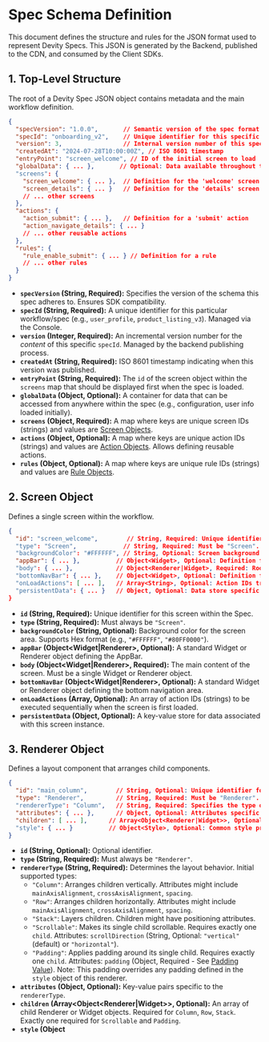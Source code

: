 # Spec Schema Definition

This document defines the structure and rules for the JSON format used to represent Devity Specs. This JSON is generated by the Backend, published to the CDN, and consumed by the Client SDKs.

## 1. Top-Level Structure

The root of a Devity Spec JSON object contains metadata and the main workflow definition.

```json
{
  "specVersion": "1.0.0",       // Semantic version of the spec format itself
  "specId": "onboarding_v2",    // Unique identifier for this specific spec
  "version": 3,                 // Internal version number of this spec content
  "createdAt": "2024-07-28T10:00:00Z", // ISO 8601 timestamp
  "entryPoint": "screen_welcome", // ID of the initial screen to load
  "globalData": { ... },       // Optional: Data available throughout the spec
  "screens": {
    "screen_welcome": { ... },  // Definition for the 'welcome' screen
    "screen_details": { ... }   // Definition for the 'details' screen
    // ... other screens
  },
  "actions": {
    "action_submit": { ... },   // Definition for a 'submit' action
    "action_navigate_details": { ... }
    // ... other reusable actions
  },
  "rules": {
    "rule_enable_submit": { ... } // Definition for a rule
    // ... other rules
  }
}
```

- **`specVersion` (String, Required):** Specifies the version of the schema this spec adheres to. Ensures SDK compatibility.
- **`specId` (String, Required):** A unique identifier for this particular workflow/spec (e.g., `user_profile`, `product_listing_v3`). Managed via the Console.
- **`version` (Integer, Required):** An incremental version number for the _content_ of this specific `specId`. Managed by the backend publishing process.
- **`createdAt` (String, Required):** ISO 8601 timestamp indicating when this version was published.
- **`entryPoint` (String, Required):** The `id` of the screen object within the `screens` map that should be displayed first when the spec is loaded.
- **`globalData` (Object, Optional):** A container for data that can be accessed from anywhere within the spec (e.g., configuration, user info loaded initially).
- **`screens` (Object<Screen>, Required):** A map where keys are unique screen IDs (strings) and values are [Screen Objects](#2-screen-object).
- **`actions` (Object<Action>, Optional):** A map where keys are unique action IDs (strings) and values are [Action Objects](#5-action-object). Allows defining reusable actions.
- **`rules` (Object<Rule>, Optional):** A map where keys are unique rule IDs (strings) and values are [Rule Objects](#6-rule-object).

## 2. Screen Object

Defines a single screen within the workflow.

```json
{
  "id": "screen_welcome",        // String, Required: Unique identifier for this screen within the spec.
  "type": "Screen",             // String, Required: Must be "Screen".
  "backgroundColor": "#FFFFFF", // String, Optional: Screen background color (Hex format, e.g., #RRGGBB, #AARRGGBB).
  "appBar": { ... },          // Object<Widget>, Optional: Definition for the screen's AppBar. Typically a custom AppBar widget or a Row/Stack renderer.
  "body": { ... },            // Object<Renderer|Widget>, Required: Root Renderer or Widget for the screen content.
  "bottomNavBar": { ... },    // Object<Widget>, Optional: Definition for a bottom navigation bar. Typically a custom widget or Row renderer.
  "onLoadActions": [ ... ],   // Array<String>, Optional: Action IDs triggered sequentially when screen initially loads and becomes visible.
  "persistentData": { ... }   // Object, Optional: Data store specific to this screen instance, potentially accessible via `{{state.screenData...}}`. Values might be updated via `SetData` actions targeting this scope.
}
```

- **`id` (String, Required):** Unique identifier for this screen within the Spec.
- **`type` (String, Required):** Must always be `"Screen"`.
- **`backgroundColor` (String, Optional):** Background color for the screen area. Supports Hex format (e.g., `"#FFFFFF"`, `"#80FF0000"`).
- **`appBar` (Object<Widget|Renderer>, Optional):** A standard Widget or Renderer object defining the AppBar.
- **`body` (Object<Widget|Renderer>, Required):** The main content of the screen. Must be a single Widget or Renderer object.
- **`bottomNavBar` (Object<Widget|Renderer>, Optional):** A standard Widget or Renderer object defining the bottom navigation area.
- **`onLoadActions` (Array<String>, Optional):** An array of action IDs (strings) to be executed sequentially when the screen is first loaded.
- **`persistentData` (Object, Optional):** A key-value store for data associated with this screen instance.

## 3. Renderer Object

Defines a layout component that arranges child components.

```json
{
  "id": "main_column",        // String, Optional: Unique identifier for referencing this renderer (e.g., from rules).
  "type": "Renderer",         // String, Required: Must be "Renderer".
  "rendererType": "Column",   // String, Required: Specifies the type of layout (e.g., "Column", "Row", "Stack", "Scrollable", "Padding").
  "attributes": { ... },      // Object, Optional: Attributes specific to the `rendererType` (e.g., alignment, spacing).
  "children": [ ... ],      // Array<Object<Renderer|Widget>>, Optional: Child components to be laid out by this renderer.
  "style": { ... }          // Object<Style>, Optional: Common style properties (See [Styling Properties](#9-styling-properties)).
}
```

- **`id` (String, Optional):** Optional identifier.
- **`type` (String, Required):** Must always be `"Renderer"`.
- **`rendererType` (String, Required):** Determines the layout behavior. Initial supported types:
  - `"Column"`: Arranges children vertically. Attributes might include `mainAxisAlignment`, `crossAxisAlignment`, `spacing`.
  - `"Row"`: Arranges children horizontally. Attributes might include `mainAxisAlignment`, `crossAxisAlignment`, `spacing`.
  - `"Stack"`: Layers children. Children might have positioning attributes.
  - `"Scrollable"`: Makes its single child scrollable. Requires exactly one `child`. Attributes: `scrollDirection` (String, Optional: `"vertical"` (default) or `"horizontal"`).
  - `"Padding"`: Applies padding around its single child. Requires exactly one `child`. Attributes: `padding` (Object<PaddingValue>, Required - See [Padding Value](#91-padding-value)). Note: This padding overrides any padding defined in the `style` object of this renderer.
- **`attributes` (Object, Optional):** Key-value pairs specific to the `rendererType`.
- **`children` (Array<Object<Renderer|Widget>>, Optional):** An array of child Renderer or Widget objects. Required for `Column`, `Row`, `Stack`. Exactly one required for `Scrollable` and `Padding`.
- **`style` (Object<Style>, Optional):** Common visual styles. See [Styling Properties](#9-styling-properties).

See [Component Reference: Renderers](../components/renderers/) for details on each `rendererType`.

## 4. Widget Object

Defines a specific UI element.

```json
{
  "id": "welcome_text",      // String, Required: Unique identifier for this widget within the spec. Needed for rules, state updates, data binding (`widget.<id>`).
  "type": "Widget",           // String, Required: Must be "Widget".
  "widgetType": "Text",       // String, Required: Specifies the type of UI element (e.g., "Text", "Button", "Image", "TextField").
  "attributes": { ... },      // Object, Required: Properties specific to the `widgetType` (content, behavior). Values can be static or use data binding.
  "style": { ... },         // Object<Style>, Optional: Common style properties.
  "onClickActionIds": [ ... ], // Array<String>, Optional: Action IDs triggered on tap.
  "onValueChangedActionIds": [ ... ], // Array<String>, Optional: Action IDs triggered when the widget's primary value changes (e.g., TextField input, Slider position).
  // ... other potential event hooks like onSubmitActionIds, etc.
}
```

- **`id` (String, Required):** Unique identifier for the widget.
- **`type` (String, Required):** Must always be `"Widget"`.
- **`widgetType` (String, Required):** Determines the UI element. Initial supported types:
  - `"Text"`: Displays text. Attributes: `text` (String|Binding), `fontSize` (Number|Binding), `fontWeight` (String|Binding), `color` (String|Binding), `textAlign` (String), `maxLines` (Number).
  - `"Button"`: Clickable button. Attributes: `text` (String|Binding, Required), `enabled` (Boolean|Binding, default: `true`). Uses `onClickActionIds` for interactivity.
  - `"Image"`: Displays an image. Attributes: `url` (String|Binding), `fit` (String, e.g., `"cover"`), `width` (Number|Binding), `height` (Number|Binding).
  - `"TextField"`: Text input field. Attributes: `placeholder` (String|Binding), `initialValue` (String|Binding), `keyboardType` (String), `obscureText` (Boolean|Binding, default: `false`), `value` (Binding - _read-only reference for data binding/rules_). Uses `onValueChangedActionIds`.
- **`attributes` (Object, Required):** Key-value pairs specific to the `widgetType`. Values can be literals or use [Data Binding Syntax](#7-data-binding-syntax).
- **`style` (Object<Style>, Optional):** Common visual styles. See [Styling Properties](#9-styling-properties).
- **`onClickActionIds` (Array<String>, Optional):** Action IDs executed on tap. Primarily used by `Button`.
- **`onValueChangedActionIds` (Array<String>, Optional):** Action IDs executed when the widget's value changes (relevant for input widgets like `TextField`).

See [Component Reference: Widgets](../components/widgets/) for details on each `widgetType`.

## 5. Action Object

Defines an operation to be executed.

```json
{
  "id": "action_navigate_details", // String, Required: Unique identifier for this action.
  "type": "Action",               // String, Required: Must be "Action".
  "actionType": "Navigate",       // String, Required: Specifies the operation (e.g., "Navigate", "ApiCall", "ShowAlert", "UpdateWidgetState", "SetData").
  "attributes": { ... }         // Object, Optional: Parameters specific to the `actionType`. Values can be static or use data binding.
}
```

- **`id` (String, Required):** Unique identifier for the action.
- **`type` (String, Required):** Must always be `"Action"`.
- **`actionType` (String, Required):** Determines the operation. Initial supported types:
  - `"Navigate"`: Changes screen. Attributes: `targetScreenId` (String|Binding, required), `transitionType` (String), `clearHistory` (Boolean), `screenData` (Object|Binding).
  - `"ApiCall"`: Makes network request. Attributes: `url` (String|Binding, required), `method` (String, e.g., `"GET"`, `"POST"`, required), `headers` (Object|Binding), `body` (Object|String|Binding), `onSuccessActionIds` (Array<String>), `onFailureActionIds` (Array<String>).
  - `"ShowAlert"`: Displays a message. Attributes: `title` (String|Binding), `message` (String|Binding, required), `buttonText` (String|Binding).
  - `"UpdateWidgetState"`: Modifies another widget. Attributes: `targetWidgetId` (String|Binding, required), `newState` (Object|Binding, required - map of attributes/style to update).
  - `"SetData"`: Updates state data. Attributes: `scope` (String, e.g., `"global"`, `"screen"`, `"widget"`, default: `"screen"`), `targetId` (String|Binding, required if scope is `"widget"`), `data` (Object|Binding, required - data to merge into the target scope).
- **`attributes` (Object, Optional):** Key-value pairs specific to the `actionType`. Values can be literals or use [Data Binding Syntax](#7-data-binding-syntax).

See [Component Reference: Actions](../components/actions/) for details on each `actionType`.

## 6. Rule Object

Defines logic for inter-widget communication.

```json
{
  "id": "rule_enable_submit",
  "type": "Rule",
  "trigger": { ... }, // Defines what triggers the rule check (e.g., widget value change)
  "condition": { ... }, // Expression object that must evaluate to true
  "actionIds": ["action_enable_button"] // Action IDs executed if condition is true
}
```

_(Details of Rule properties, trigger types, and condition structure to be defined here)_

## 7. Data Binding Syntax

_(Define the syntax used within attribute values to bind to dynamic data sources, e.g., `{{api.user.name}}`, `{{widget.email_input.value}}`, `{{state.cartTotal}}`)_

## 8. Expression Syntax

_(Define the syntax and supported operators/functions for expressions used in conditions and potentially for computed attribute values)_

## 9. Styling Properties

The optional `style` object can be added to Renderer and Widget objects to control common visual appearance.

```json
{
  "style": {
    "backgroundColor": "#FF000080", // Optional: String, Hex format (#RRGGBB or #AARRGGBB)
    "textColor": "#000000",       // Optional: String, Hex format (#RRGGBB or #AARRGGBB). Primarily affects Text widget content.
    "padding": { ... }           // Optional: Object<PaddingValue>, defines padding inside the component's bounds.
    // ... other common style properties like margin, border, cornerRadius to be added later.
  }
}
```

- **`backgroundColor` (String, Optional):** Sets the background color of the component's area.
- **`textColor` (String, Optional):** Sets the default text color. Primarily used by the `Text` widget, but could influence defaults in complex widgets.
- **`padding` (Object<PaddingValue>, Optional):** Defines space between the component's border and its content/children. See [Padding Value](#91-padding-value).

### 9.1 Padding Value

Defines padding for edges. All values are numbers representing logical pixels/points.

```json
{
  "top": 8, // Optional: Number, defaults to 0
  "bottom": 8, // Optional: Number, defaults to 0
  "left": 16, // Optional: Number, defaults to 0
  "right": 16 // Optional: Number, defaults to 0
}
```

Or a single number for uniform padding on all sides:

```json
{
  "all": 10 // Optional: Number, applies to top, bottom, left, right if they are not specified.
}
```

---

_(This is an initial outline. Each section needs significant elaboration as the design is finalized.)_
